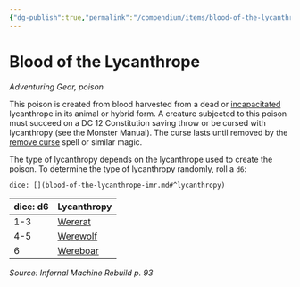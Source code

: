 ```yaml
---
{"dg-publish":true,"permalink":"/compendium/items/blood-of-the-lycanthrope-imr/","tags":["compendium/src/5e/imr","item/gear/poison","item/property/poison"]}
---
```


# Blood of the Lycanthrope
*Adventuring Gear, poison*  


This poison is created from blood harvested from a dead or [incapacitated](rules/conditions.md#incapacitated) lycanthrope in its animal or hybrid form. A creature subjected to this poison must succeed on a DC 12 Constitution saving throw or be cursed with lycanthropy (see the Monster Manual). The curse lasts until removed by the [remove curse](compendium/spells/remove-curse.md) spell or similar magic.

The type of lycanthropy depends on the lycanthrope used to create the poison. To determine the type of lycanthropy randomly, roll a `d6`:

`dice: [](blood-of-the-lycanthrope-imr.md#^lycanthropy)`

| dice: d6 | Lycanthropy |
|----------|-------------|
| 1-3 | [Wererat](compendium/bestiary/humanoid/wererat.md) |
| 4-5 | [Werewolf](compendium/bestiary/humanoid/werewolf.md) |
| 6 | [Wereboar](compendium/bestiary/humanoid/wereboar.md) |{ #lycanthropy}


*Source: Infernal Machine Rebuild p. 93*